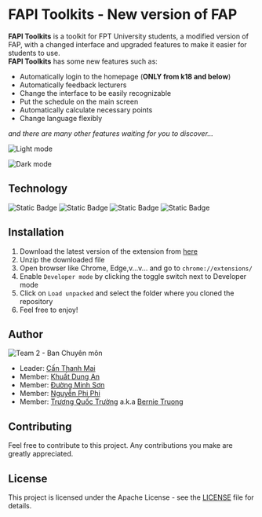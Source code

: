# FAPI Toolkits - New version of FAP 

**FAPI Toolkits** is a toolkit for FPT University students, a modified version of FAP, with a changed interface and upgraded features to make it easier for students to use.<br />
**FAPI Toolkits** has some new features such as:
- Automatically login to the homepage (**ONLY from k18 and below**)
- Automatically feedback lecturers
- Change the interface to be easily recognizable
- Put the schedule on the main screen
- Automatically calculate necessary points
- Change language flexibly <br />

*and there are many other features waiting for you to discover...*

![Light mode](https://github.com/nphi1410/FAPI_Toolkit/assets/120640662/4ffb90b0-9418-4b49-9151-183c3839048c)

![Dark mode](https://github.com/nphi1410/FAPI_Toolkit/assets/120640662/5e30814e-bb7b-4a9a-b8f0-698b94e7790c)

## Technology
![Static Badge](https://img.shields.io/badge/HTML5-000000?style=for-the-badge&logo=html5) ![Static Badge](https://img.shields.io/badge/CSS3-000000?style=for-the-badge&logo=css3) ![Static Badge](https://img.shields.io/badge/JAVASCRIPT-000000?style=for-the-badge&logo=javascript) ![Static Badge](https://img.shields.io/badge/TAILWINDCSS-000000?style=for-the-badge&logo=tailwindcss)

## Installation

1. Download the latest version of the extension from [here](https://github.com/nphi1410/FAPI_Toolkit/releases/tag/v0.0.1)
2. Unzip the downloaded file
3. Open browser like Chrome, Edge,v...v... and go to `chrome://extensions/`
4. Enable `Developer mode` by clicking the toggle switch next to Developer mode
5. Click on `Load unpacked` and select the folder where you cloned the repository
6. Feel free to enjoy!

## Author

![Team 2 - Ban Chuyên môn](https://github.com/nphi1410/FAPI_Toolkit/assets/120640662/55b6ae32-40aa-4ea1-95ac-52ad56c106b8)

- Leader: [Cấn Thanh Mai](https://www.facebook.com/mai.canthanh)
- Member: [Khuất Dung An](https://www.facebook.com/dungan.khuat)
- Member: [Đường Minh Sơn](https://www.facebook.com/profile.php?id=100024144821219)
- Member: [Nguyễn Phi Phi](https://www.facebook.com/phiphi.nguyen.5477)
- Member: [Trương Quốc Trường](https://www.linkedin.com/in/bernie-truongtq/) a.k.a [Bernie Truong](https://www.facebook.com/bernie.truongtq)

## Contributing

Feel free to contribute to this project. Any contributions you make are greatly appreciated.

## License

This project is licensed under the Apache License - see the [LICENSE](LICENSE.txt) file for details.
